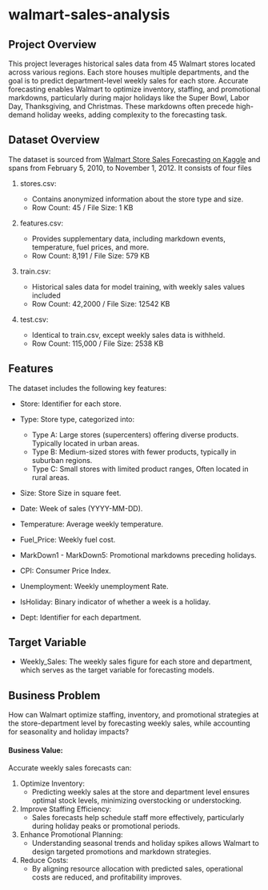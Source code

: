 # walmart-sales-analysis

## Project Overview

This project leverages historical sales data from 45 Walmart stores located across various regions. Each store houses multiple departments, and the goal is to predict department-level weekly sales for each store. Accurate forecasting enables Walmart to optimize inventory, staffing, and promotional markdowns, particularly during major holidays like the Super Bowl, Labor Day, Thanksgiving, and Christmas. These markdowns often precede high-demand holiday weeks, adding complexity to the forecasting task.


## Dataset Overview

The dataset is sourced from [Walmart Store Sales Forecasting on Kaggle](https://www.kaggle.com/c/walmart-recruiting-store-sales-forecasting/data) and spans from February 5, 2010, to November 1, 2012. It consists of four files

1. stores.csv: 

    - Contains anonymized information about the store type and size.
    - Row Count: 45 / File Size: 1 KB

2. features.csv: 

    - Provides supplementary data, including markdown events, temperature, fuel prices, and more.
    - Row Count: 8,191 / File Size: 579 KB

3. train.csv: 

    - Historical sales data for model training, with weekly sales values included
    - Row Count: 42,2000 / File Size: 12542 KB

4. test.csv: 

    - Identical to train.csv, except weekly sales data is withheld.
    - Row Count: 115,000 / File Size: 2538 KB

## Features

The dataset includes the following key features:

- Store: Identifier for each store.

- Type: Store type, categorized into:
    - Type A: Large stores (supercenters) offering diverse products. Typically located in urban areas.
    - Type B: Medium-sized stores with fewer products, typically in suburban regions.
    - Type C: Small stores with limited product ranges, Often located in rural areas. 

- Size: Store Size in square feet.

- Date: Week of sales (YYYY-MM-DD).

- Temperature: Average weekly temperature.

- Fuel_Price: Weekly fuel cost.

- MarkDown1 - MarkDown5: Promotional markdowns preceding holidays.

- CPI: Consumer Price Index.

- Unemployment: Weekly unemployment Rate.

- IsHoliday: Binary indicator of whether a week is a holiday.

- Dept: Identifier for each department.


## Target Variable

- Weekly_Sales: The weekly sales figure for each store and department, which serves as the target variable for forecasting models.

## Business Problem

How can Walmart optimize staffing, inventory, and promotional strategies at the store-department level by forecasting weekly sales, while accounting for seasonality and holiday impacts?

#### Business Value:

Accurate weekly sales forecasts can:
1.	Optimize Inventory:
    - Predicting weekly sales at the store and department level ensures optimal stock levels, minimizing overstocking or understocking.
2.	Improve Staffing Efficiency:
    - Sales forecasts help schedule staff more effectively, particularly during holiday peaks or promotional periods.
3.	Enhance Promotional Planning:
    - Understanding seasonal trends and holiday spikes allows Walmart to design targeted promotions and markdown strategies.
4.	Reduce Costs:
    - By aligning resource allocation with predicted sales, operational costs are reduced, and profitability improves.


